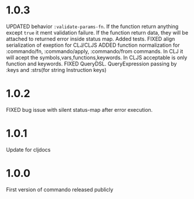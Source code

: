 # 1.0.3
UPDATED behavior `:validate-params-fn`. If the function return anything except `true` it ment validation failure. If the function return data, they will be attached to returned error inside status map. Added tests.
FIXED align serialization of exeption for CLJ/CLJS
ADDED function normalization for :commando/fn, :commando/apply, :commando/from commands. In CLJ it will acept the symbols,vars,functions,keywords. In CLJS acceptable is only function and keywords.
FIXED QueryDSL. QueryExpression passing by :keys and :strs(for string Instruction keys)

# 1.0.2
FIXED bug issue with silent status-map after error execution.

# 1.0.1
Update for cljdocs

# 1.0.0
First version of commando released publicly
